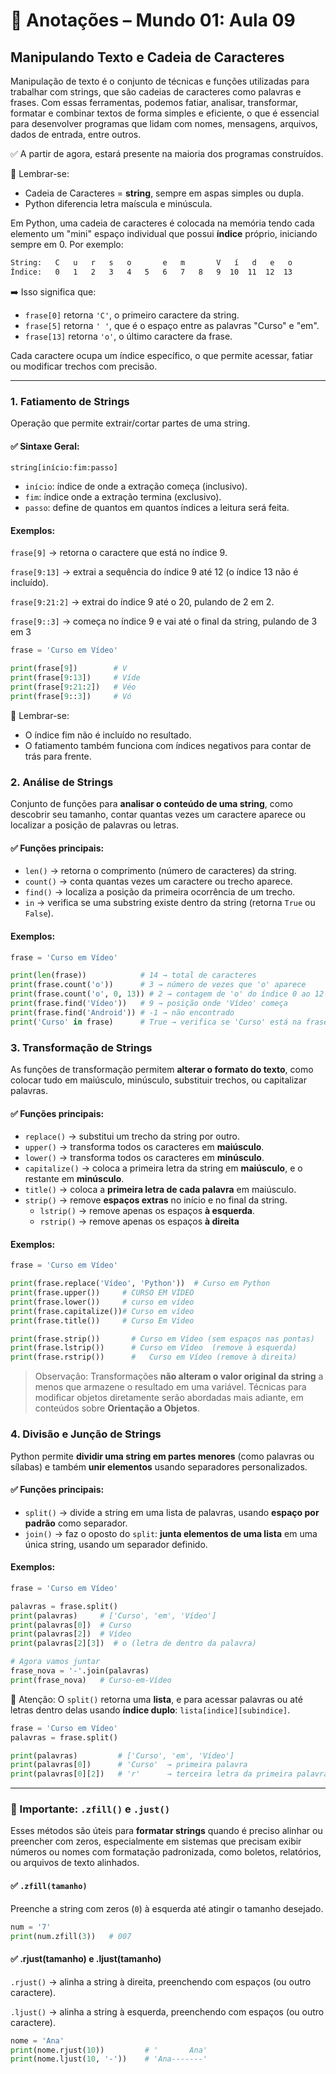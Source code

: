 # 📝 Anotações – Mundo 01: Aula 09

## Manipulando Texto e Cadeia de Caracteres

Manipulação de texto é o conjunto de técnicas e funções utilizadas para trabalhar com strings, que são cadeias de caracteres como palavras e frases. Com essas ferramentas, podemos fatiar, analisar, transformar, formatar e combinar textos de forma simples e eficiente, o que é essencial para desenvolver programas que lidam com nomes, mensagens, arquivos, dados de entrada, entre outros.

✅ A partir de agora, estará presente na maioria dos programas construídos.

📌 Lembrar-se:
* Cadeia de Caracteres = **string**, sempre em aspas simples ou dupla.
* Python diferencia letra maíscula e minúscula.
  
Em Python, uma cadeia de caracteres é colocada na memória tendo cada elemento um "mini" espaço individual que possui **índice** próprio, iniciando sempre em 0. Por exemplo:

```txt
String:   C   u   r   s   o       e   m       V   í   d   e   o
Índice:   0   1   2   3   4   5   6   7   8   9  10  11  12  13
```
➡️ Isso significa que:

- `frase[0]` retorna `'C'`, o primeiro caractere da string.
- `frase[5]` retorna `' '`, que é o espaço entre as palavras "Curso" e "em".
- `frase[13]` retorna `'o'`, o último caractere da frase.

Cada caractere ocupa um índice específico, o que permite acessar, fatiar ou modificar trechos com precisão.

---

### 1. Fatiamento de Strings

Operação que permite extrair/cortar partes de uma string.
#### ✅ Sintaxe Geral: 

 `string[início:fim:passo]`

- `início`: índice de onde a extração começa (inclusivo).
- `fim`: índice onde a extração termina (exclusivo).
- `passo`: define de quantos em quantos índices a leitura será feita.
  
#### Exemplos:

`frase[9]` → retorna o caractere que está no índice 9.

`frase[9:13]` → extrai a sequência do índice 9 até 12 (o índice 13 não é incluído).

`frase[9:21:2]` → extrai do índice 9 até o 20, pulando de 2 em 2.

`frase[9::3]` → começa no índice 9 e vai até o final da string, pulando de 3 em 3

```python
frase = 'Curso em Vídeo'

print(frase[9])        # V
print(frase[9:13])     # Víde
print(frase[9:21:2])   # Véo
print(frase[9::3])     # Vó
```
📌 Lembrar-se:
* O índice fim não é incluído no resultado.
* O fatiamento também funciona com índices negativos para contar de trás para frente.


### 2. Análise de Strings

Conjunto de funções para **analisar o conteúdo de uma string**, como descobrir seu tamanho, contar quantas vezes um caractere aparece ou localizar a posição de palavras ou letras.

#### ✅ Funções principais:

- `len()` → retorna o comprimento (número de caracteres) da string.
- `count()` → conta quantas vezes um caractere ou trecho aparece.
- `find()` → localiza a posição da primeira ocorrência de um trecho.
- `in` → verifica se uma substring existe dentro da string (retorna `True` ou `False`).

#### Exemplos:

```python
frase = 'Curso em Vídeo'

print(len(frase))            # 14 → total de caracteres
print(frase.count('o'))      # 3 → número de vezes que 'o' aparece
print(frase.count('o', 0, 13)) # 2 → contagem de 'o' do índice 0 ao 12
print(frase.find('Vídeo'))   # 9 → posição onde 'Vídeo' começa
print(frase.find('Android')) # -1 → não encontrado
print('Curso' in frase)      # True → verifica se 'Curso' está na frase
```

### 3. Transformação de Strings

As funções de transformação permitem **alterar o formato do texto**, como colocar tudo em maiúsculo, minúsculo, substituir trechos, ou capitalizar palavras.

#### ✅ Funções principais:

- `replace()` → substitui um trecho da string por outro.
- `upper()` → transforma todos os caracteres em **maiúsculo**.
- `lower()` → transforma todos os caracteres em **minúsculo**.
- `capitalize()` → coloca a primeira letra da string em **maiúsculo**, e o restante em **minúsculo**.
- `title()` → coloca a **primeira letra de cada palavra** em maiúsculo.
- `strip()` → remove **espaços extras** no início e no final da string.
  - `lstrip()` → remove apenas os espaços **à esquerda**.
  - `rstrip()` → remove apenas os espaços **à direita**

#### Exemplos:

```python
frase = 'Curso em Vídeo'

print(frase.replace('Vídeo', 'Python'))  # Curso em Python
print(frase.upper())     # CURSO EM VÍDEO
print(frase.lower())     # curso em vídeo
print(frase.capitalize())# Curso em vídeo
print(frase.title())     # Curso Em Vídeo

print(frase.strip())       # Curso em Vídeo (sem espaços nas pontas)
print(frase.lstrip())      # Curso em Vídeo  (remove à esquerda)
print(frase.rstrip())      #   Curso em Vídeo (remove à direita)
```
> Observação: Transformações **não alteram o valor original da string** a menos que armazene o resultado em uma variável. Técnicas para modificar objetos diretamente serão abordadas mais adiante, em conteúdos sobre **Orientação a Objetos**.


### 4. Divisão e Junção de Strings

Python permite **dividir uma string em partes menores** (como palavras ou sílabas) e também **unir elementos** usando separadores personalizados.

#### ✅ Funções principais:

- `split()` → divide a string em uma lista de palavras, usando **espaço por padrão** como separador.
- `join()` → faz o oposto do `split`: **junta elementos de uma lista** em uma única string, usando um separador definido.

#### Exemplos:

```python
frase = 'Curso em Vídeo'

palavras = frase.split()
print(palavras)     # ['Curso', 'em', 'Vídeo']
print(palavras[0])  # Curso
print(palavras[2])  # Vídeo
print(palavras[2][3])  # o (letra de dentro da palavra)

# Agora vamos juntar
frase_nova = '-'.join(palavras)
print(frase_nova)   # Curso-em-Vídeo
```
📌 Atenção: O `split()` retorna uma **lista**, e para acessar palavras ou até letras dentro delas usando **índice duplo**: `lista[indice][subindice]`.

```python
frase = 'Curso em Vídeo'
palavras = frase.split()

print(palavras)         # ['Curso', 'em', 'Vídeo']
print(palavras[0])      # 'Curso'  → primeira palavra
print(palavras[0][2])   # 'r'      → terceira letra da primeira palavra
```
---

### 📝 Importante: `.zfill()` e `.just()`

Esses métodos são úteis para **formatar strings** quando é preciso alinhar ou preencher com zeros, especialmente em sistemas que precisam exibir números ou nomes com formatação padronizada, como boletos, relatórios, ou arquivos de texto alinhados.

#### ✅ `.zfill(tamanho)`
Preenche a string com zeros (`0`) à esquerda até atingir o tamanho desejado.

```python
num = '7'
print(num.zfill(3))   # 007
```

#### ✅ .rjust(tamanho) e .ljust(tamanho)
`.rjust()` → alinha a string à direita, preenchendo com espaços (ou outro caractere).

`.ljust()` → alinha a string à esquerda, preenchendo com espaços (ou outro caractere).

```python
nome = 'Ana'
print(nome.rjust(10))         # '       Ana'
print(nome.ljust(10, '-'))    # 'Ana-------'
```




